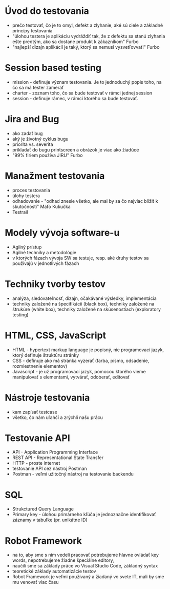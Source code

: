 # Úvod do testovania 
- prečo testovať, čo je to omyl, defekt a zlyhanie, aké sú ciele a základné princípy testovania
- "úlohou testera je aplikáciu vydráždiť tak, že z defektu sa stanú zlyhania ešte predtým, ako sa dostane produkt k zákazníkom" Furbo
- "najlepší dizajn aplikácií je taký, ktorý sa nemusí vysvetľovvať!" Furbo

# Session based testing 
- mission - definuje význam testovania. Je to jednoduchý popis toho, na čo sa má tester zamerať
- charter - zoznam toho, čo sa bude testovať v rámci jednej session
- session - definuje rámec, v rámci ktorého sa bude testovať.

# Jira and Bug
- ako zadať bug
- aký je životný cyklus bugu
- priorita vs. severita
- prikladať do bugu printscreen a obrázok je viac ako žiadúce
- "99% firiem používa JIRU" Furbo

# Manažment testovania 
- proces testovania
- úlohy testera
- odhadovanie - "odhad znesie všetko, ale mal by sa čo najviac blížiť k skutočnosti" Maťo Kukučka
- Testrail

# Modely vývoja software-u 
- Agilný prístup
- Agilné techniky a metodológie
- v ktorých fázach vývoja SW sa testuje, resp. aké druhy testov sa používajú v jednotlivých fázach

# Techniky tvorby testov
- analýza, sledovateľnosť, dizajn, očakávané výsledky, implementácia
- techniky založené na špecifikácii (black box), techniky založené na štrukúre (white box), techniky založené na skúsenostiach (exploratory testing)

# HTML, CSS, JavaScript 
- HTML - hypertext markup language je popisný, nie programovací jazyk, ktorý definuje štruktúru stránky
- CSS - definuje ako má stránka vyzerať (farba, písmo, odsadenie, rozmiestnenie elementov)
- Javascript - je už programovací jazyk, pomocou ktorého vieme manipulovať s elementami, vytvárať, odoberať, editovať

# Nástroje testovania 
- kam zapísať testcase
- všetko, čo nám uľahčí a zrýchli našu prácu

# Testovanie API 
- API - Application Programming Interface
- REST API - Representational State Transfer
- HTTP - proste internet
- testovanie API cez nástroj Postman
- Postman - veľmi užitočný nástroj na testovanie backendu

# SQL 
- Strukctured Query Language
- Primary key - úlohou primárneho kľúča je jednoznačne identifikovať záznamy v tabuľke (pr. unikátne ID)

# Robot Framework 
- na to, aby sme s ním vedeli pracovať potrebujeme hlavne ovládať key words, nepotrebujeme žiadne špeciálne editory,
- naučili sme sa základy práce vo Visual Studio Code, základný syntax
- teoretické základy automatizácie testov 
- Robot Framework je veľmi používaný a žiadaný vo svete IT, mali by sme mu venovať viac času